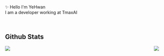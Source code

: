✨ Hello I'm YeHwan
<br>
I am a developer working at TmaxAI

<br/>

## Github Stats  

<a href="https://github.com/anuraghazra/github-readme-stats">
   <img align="left" src="https://github-readme-stats.vercel.app/api?username=OhYeHwan&theme=radical&show_icons=true&count_private=true&hide_border=true"/>
</a>
<a href="https://github.com/anuraghazra/github-readme-stats">
  <img align="right" src="https://github-readme-stats.vercel.app/api/top-langs/?username=OhYeHwan&hide=Makefile,Cmake&layout=compact&theme=radical"/>
</a>


<br/> 



